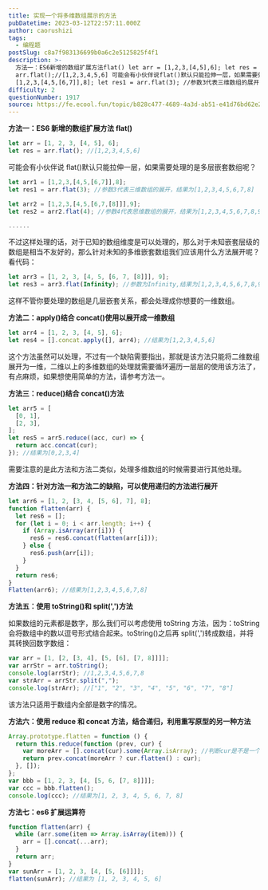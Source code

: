 ```yaml
---
title: 实现一个将多维数组展示的方法
pubDatetime: 2023-03-12T22:57:11.000Z
author: caorushizi
tags:
  - 编程题
postSlug: c8a7f983136699b0a6c2e5125825f4f1
description: >-
  方法一：ES6新增的数组扩展方法flat() let arr = [1,2,3,[4,5],6]; let res =
  arr.flat();//[1,2,3,4,5,6] 可能会有小伙伴说flat()默认只能拉伸一层，如果需要处理的是多层嵌套数组呢？ let arr1 =
  [1,2,3,[4,5,[6,7]],8]; let res1 = arr.flat(3); //参数3代表三维数组的展开，
difficulty: 2
questionNumber: 1917
source: https://fe.ecool.fun/topic/b828c477-4689-4a3d-ab51-e41d76bd62e2
---
```


**方法一：ES6 新增的数组扩展方法 flat()**

```javascript
let arr = [1, 2, 3, [4, 5], 6];
let res = arr.flat(); //[1,2,3,4,5,6]
```

可能会有小伙伴说 flat()默认只能拉伸一层，如果需要处理的是多层嵌套数组呢？

```javascript
let arr1 = [1,2,3,[4,5,[6,7]],8];
let res1 = arr.flat(3); //参数3代表三维数组的展开，结果为[1,2,3,4,5,6,7,8]

let arr2 = [1,2,3,[4,5,[6,7,[8]]],9];
let res2 = arr2.flat(4); //参数4代表思维数组的展开，结果为[1,2,3,4,5,6,7,8,9]

......
```

不过这样处理的话，对于已知的数组维度是可以处理的，那么对于未知嵌套层级的数组是相当不友好的，那么针对未知的多维嵌套数组我们应该用什么方法展开呢？看代码：

```javascript
let arr3 = [1, 2, 3, [4, 5, [6, 7, [8]]], 9];
let res3 = arr3.flat(Infinity); //参数为Infinity,结果为[1,2,3,4,5,6,7,8,9]
```

这样不管你要处理的数组是几层嵌套关系，都会处理成你想要的一维数组。

**方法二：apply()结合 concat()使用以展开成一维数组**

```javascript
let arr4 = [1, 2, 3, [4, 5], 6];
let res4 = [].concat.apply([], arr4); //结果为[1,2,3,4,5,6]
```

这个方法虽然可以处理，不过有一个缺陷需要指出，那就是该方法只能将二维数组展开为一维，二维以上的多维数组的处理就需要循环遍历一层层的使用该方法了，有点麻烦，如果想使用简单的方法，请参考方法一。

**方法三：reduce()结合 concat()方法**

```javascript
let arr5 = [
  [0, 1],
  [2, 3],
];
let res5 = arr5.reduce((acc, cur) => {
  return acc.concat(cur);
}); //结果为[0,2,3,4]
```

需要注意的是此方法和方法二类似，处理多维数组的时候需要进行其他处理。

**方法四：针对方法一和方法二的缺陷，可以使用递归的方法进行展开**

```javascript
let arr6 = [1, 2, [3, 4, [5, 6], 7], 8];
function flatten(arr) {
  let res6 = [];
  for (let i = 0; i < arr.length; i++) {
    if (Array.isArray(arr[i])) {
      res6 = res6.concat(flatten(arr[i]));
    } else {
      res6.push(arr[i]);
    }
  }
  return res6;
}
Flatten(arr6); //结果为[1,2,3,4,5,6,7,8]
```

**方法五：使用 toString()和 split(',')方法**

如果数组的元素都是数字，那么我们可以考虑使用 toString 方法，因为：toString 会将数组中的数以逗号形式结合起来。toString()之后再 split(',')转成数组，并将其转换回数字数组：

```javascript
var arr = [1, [2, [3, 4], [5, [6], [7, 8]]]];
var arrStr = arr.toString();
console.log(arrStr); //1,2,3,4,5,6,7,8
var strArr = arrStr.split(",");
console.log(strArr); //["1", "2", "3", "4", "5", "6", "7", "8"]
```

该方法只适用于数组内全部是数字的情况。

**方法六：使用 reduce 和 concat 方法，结合递归，利用重写原型的另一种方法**

```javascript
Array.prototype.flatten = function () {
  return this.reduce(function (prev, cur) {
    var moreArr = [].concat(cur).some(Array.isArray); //判断cur是不是一个数组
    return prev.concat(moreArr ? cur.flatten() : cur);
  }, []);
};
var bbb = [1, 2, 3, [4, [5, 6, [7, 8]]]];
var ccc = bbb.flatten();
console.log(ccc); //结果为[1, 2, 3, 4, 5, 6, 7, 8]
```

**方法七：es6 扩展运算符**

```javascript
function flatten(arr) {
  while (arr.some(item => Array.isArray(item))) {
    arr = [].concat(...arr);
  }
  return arr;
}
var sunArr = [1, 2, 3, [4, [5, [6]]]];
flatten(sunArr); //结果为 [1, 2, 3, 4, 5, 6]
```
